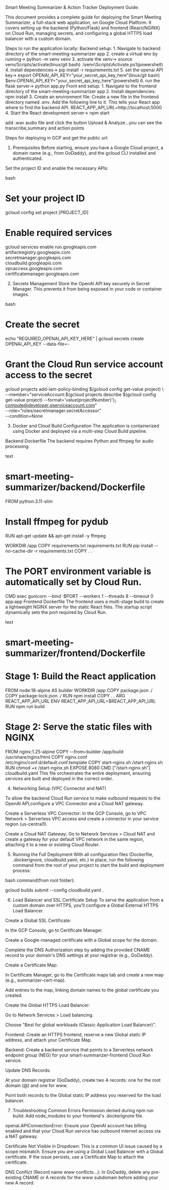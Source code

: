 Smart Meeting Summarizer & Action Tracker Deployment Guide:

This document provides a complete guide for deploying the Smart Meeting Summarizer, a full-stack web application, on Google Cloud Platform. It covers setting up the backend (Python/Flask) and frontend (React/NGINX) on Cloud Run, managing secrets, and configuring a global HTTPS load balancer with a custom domain.

Steps to run the application locally:
Backend setup:
    1. Navigate to backend directory of the smart-meeting-summarizer app
    2. create a virtual env by running->  python -m venv venv
    3. activate the venv-> source venv/Scripts/activate(linux/git bash)
        .\venv\Scripts\Activate.ps1(powershell)
    4. install dependencies-> pip install -r requirements.txt 
    5. set the openai API key-> export OPENAI_API_KEY="your_secret_api_key_here"(linux/git bash)
        $env:OPENAI_API_KEY="your_secret_api_key_here"(powershell)
    6. run the flask server-> python app.py
Front end setup:
    1. Navigate to the frontend directory of the smart-meeting-summarizer app
    2.  Install dependencies: npm install
    3.  Create an environment file: Create a new file in the frontend directory named .env. Add the following line to it. This tells your React app where to find the backend API.
        REACT_APP_API_URL=http://localhost:5000
    4. Start the React development server->  npm start

add .wav audio file and click the button Upload & Analyze...you can see the transcribe,summary and action points


Steps for deploying in GCP and get the public url:


1. Prerequisites
Before starting, ensure you have a Google Cloud project, a domain name (e.g., from GoDaddy), and the gcloud CLI installed and authenticated.

Set the project ID and enable the necessary APIs:

bash
# Set your project ID
gcloud config set project [PROJECT_ID]

# Enable required services
gcloud services enable run.googleapis.com \
    artifactregistry.googleapis.com \
    secretmanager.googleapis.com \
    cloudbuild.googleapis.com \
    vpcaccess.googleapis.com \
    certificatemanager.googleapis.com

2. Secrets Management
Store the OpenAI API key securely in Secret Manager. This prevents it from being exposed in your code or container images.

bash
# Create the secret
echo "REQUIRED_OPENAI_API_KEY_HERE" | gcloud secrets create OPENAI_API_KEY --data-file=-

# Grant the Cloud Run service account access to the secret
gcloud projects add-iam-policy-binding $(gcloud config get-value project) \
  --member="serviceAccount:$(gcloud projects describe $(gcloud config get-value project) --format='value(projectNumber)')-compute@developer.gserviceaccount.com" \
  --role="roles/secretmanager.secretAccessor" \
  --condition=None

3. Docker and Cloud Build Configuration
The application is containerized using Docker and deployed via a multi-step Cloud Build pipeline.

Backend Dockerfile
The backend requires Python and ffmpeg for audio processing.

text
# smart-meeting-summarizer/backend/Dockerfile
FROM python:3.11-slim

# Install ffmpeg for pydub
RUN apt-get update && apt-get install -y ffmpeg

WORKDIR /app
COPY requirements.txt requirements.txt
RUN pip install --no-cache-dir -r requirements.txt
COPY . .

# The PORT environment variable is automatically set by Cloud Run.
CMD exec gunicorn --bind :$PORT --workers 1 --threads 8 --timeout 0 app:app
Frontend Dockerfile
The frontend uses a multi-stage build to create a lightweight NGINX server for the static React files. The startup script dynamically sets the port required by Cloud Run.

text
# smart-meeting-summarizer/frontend/Dockerfile

# Stage 1: Build the React application
FROM node:18-alpine AS builder
WORKDIR /app
COPY package.json ./
COPY package-lock.json ./
RUN npm install
COPY . .
ARG REACT_APP_API_URL
ENV REACT_APP_API_URL=$REACT_APP_API_URL
RUN npm run build

# Stage 2: Serve the static files with NGINX
FROM nginx:1.25-alpine
COPY --from=builder /app/build /usr/share/nginx/html
COPY nginx.conf /etc/nginx/conf.d/default.conf.template
COPY start-nginx.sh /start-nginx.sh
RUN chmod +x /start-nginx.sh
EXPOSE 8080
CMD ["/start-nginx.sh"]
cloudbuild.yaml
This file orchestrates the entire deployment, ensuring services are built and deployed in the correct order.

4. Networking Setup (VPC Connector and NAT)

To allow the backend Cloud Run service to make outbound requests to the OpenAI API,configure a VPC Connector and a Cloud NAT gateway.

Create a Serverless VPC Connector: In the GCP Console, go to VPC Network > Serverless VPC access and create a connector in your service region (us-central1).

Create a Cloud NAT Gateway: Go to Network Services > Cloud NAT and create a gateway for your default VPC network in the same region, attaching it to a new or existing Cloud Router.

5. Running the Full Deployment
With all configuration files (Dockerfile, .dockerignore, cloudbuild.yaml, etc.) in place, run the following command from the root of your project to start the build and deployment process:

bash command(from root folder):

gcloud builds submit --config cloudbuild.yaml .

6. Load Balancer and SSL Certificate Setup
To serve the application from a custom domain over HTTPS, you'll configure a Global External HTTPS Load Balancer.

Create a Global SSL Certificate:

In the GCP Console, go to Certificate Manager.

Create a Google-managed certificate with a Global scope for the domain.

Complete the DNS Authorization step by adding the provided CNAME record to your domain's DNS settings at your registrar (e.g., GoDaddy).

Create a Certificate Map:

In Certificate Manager, go to the Certificate maps tab and create a new map (e.g., summarizer-cert-map).

Add entries to the map, linking domain names to the global certificate you created.

Create the Global HTTPS Load Balancer:

Go to Network Services > Load balancing.

Choose "Best for global workloads (Classic Application Load Balancer)".

Frontend: Create an HTTPS frontend, reserve a new Global static IP address, and attach your Certificate Map.

Backend: Create a backend service that points to a Serverless network endpoint group (NEG) for your smart-summarizer-frontend Cloud Run service.

Update DNS Records:

At your domain registrar (GoDaddy), create two A records: one for the root domain (@) and one for www.

Point both records to the Global static IP address you reserved for the load balancer.

7. Troubleshooting Common Errors
Permission denied during npm run build: Add node_modules to your frontend's .dockerignore file.

openai.APIConnectionError: Ensure your OpenAI account has billing enabled and that your Cloud Run service has outbound internet access via a NAT gateway.

Certificate Not Visible in Dropdown: This is a common UI issue caused by a scope mismatch. Ensure you are using a Global Load Balancer with a Global certificate. If the issue persists, use a Certificate Map to attach the certificate.

DNS Conflict (Record name www conflicts...): In GoDaddy, delete any pre-existing CNAME or A records for the www subdomain before adding your new A record.